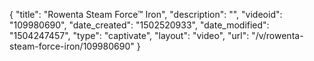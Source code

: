 {
    "title": "Rowenta Steam Force&trade; Iron",
    "description": "",
    "videoid": "109980690",
    "date_created": "1502520933",
    "date_modified": "1504247457",
    "type": "captivate",
    "layout": "video",
    "url": "\/v\/rowenta-steam-force-iron\/109980690"
}